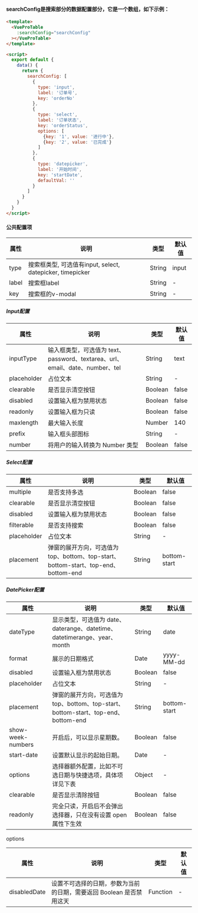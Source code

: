 #### searchConfig是搜索部分的数据配置部分，它是一个数组，如下示例：

``` html
<template>
  <VueProTable
    :searchConfig="searchConfig"
  ></VueProTable>
</template>

<script>
  export default {
    data() {
      return {
        searchConfig: [
          {
            type: 'input',
            label: '订单号',
            key: 'orderNo'
          },
          {
            type: 'select',
            label: '订单状态',
            key: 'orderStatus',
            options: [
              {key: '1', value: '进行中'},
              {key: '2', value: '已完成'}
            ]
          },
          {
            type: 'datepicker',
            label: '开始时间',
            key: 'startDate',
            defaultVal: ''
          }
        ]
      }
    }
  }
</script>
```

#### 公共配置项

| 属性 | 说明 | 类型 | 默认值 |
| --- | --- | --- | --- |
| type | 搜索框类型, 可选值有input, select, datepicker, timepicker | String | input |
| label | 搜索框label | String | - |
| key | 搜索框的v-modal | String | - |

##### Input配置

| 属性 | 说明 | 类型 | 默认值 |
| --- | --- | --- | --- |
| inputType | 输入框类型，可选值为 text、password、textarea、url、email、date、number、tel | String | text |
| placeholder | 占位文本 | String | - |
| clearable | 是否显示清空按钮 | Boolean | false |
| disabled | 设置输入框为禁用状态 | Boolean | false |
| readonly | 设置输入框为只读 | Boolean | false |
| maxlength | 最大输入长度 | Number | 140 |
| prefix | 输入框头部图标 | String | - |
| number | 将用户的输入转换为 Number 类型 | Boolean | false |

##### Select配置

| 属性 | 说明 | 类型 | 默认值 |
| --- | --- | --- | --- |
| multiple | 是否支持多选 | Boolean | false |
| clearable | 是否显示清空按钮 | Boolean | false |
| disabled | 设置输入框为禁用状态 | Boolean | false |
| filterable | 是否支持搜索 | Boolean | false |
| placeholder | 占位文本 | String | - |
| placement | 弹窗的展开方向，可选值为 top、bottom、top-start、bottom-start、top-end、bottom-end | String | bottom-start |

##### DatePicker配置

| 属性 | 说明 | 类型 | 默认值 |
| --- | --- | --- | --- |
| dateType | 显示类型，可选值为 date、daterange、datetime、datetimerange、year、month | String | date |
| format | 展示的日期格式 | Date | yyyy-MM-dd |
| disabled | 设置输入框为禁用状态 | Boolean | false |
| placeholder | 占位文本 | String | - |
| placement | 弹窗的展开方向，可选值为 top、bottom、top-start、bottom-start、top-end、bottom-end | String | bottom-start |
| show-week-numbers | 开启后，可以显示星期数。 | Boolean | false |
| start-date | 设置默认显示的起始日期。 | Date | - |
| options | 选择器额外配置，比如不可选日期与快捷选项，具体项详见下表 | Object | - |
| clearable | 是否显示清除按钮 | Boolean | false |
| readonly | 完全只读，开启后不会弹出选择器，只在没有设置 open 属性下生效 | Boolean | false |

options

| 属性 | 说明 | 类型 | 默认值 |
| --- | --- | --- | --- |
| disabledDate | 设置不可选择的日期，参数为当前的日期，需要返回 Boolean 是否禁用这天 | Function | - |
